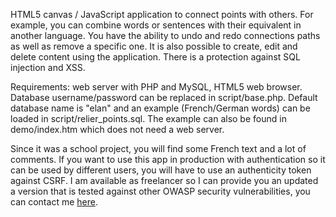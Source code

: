 HTML5 canvas / JavaScript application to connect points with others.
For example, you can combine words or sentences with their equivalent in another language.
You have the ability to undo and redo connections paths as well as remove a specific one.
It is also possible to create, edit and delete content using the application.
There is a protection against SQL injection and XSS.

Requirements: web server with PHP and MySQL, HTML5 web browser.
Database username/password can be replaced in script/base.php.
Default database name is "elan" and an example (French/German words) can be loaded in script/relier_points.sql.
The example can also be found in demo/index.htm which does not need a web server.

Since it was a school project, you will find some French text and a lot of comments.
If you want to use this app in production with authentication so it can be used by different users, you will have to use an authenticity token against CSRF.
I am available as freelancer so I can provide you an updated a version that is tested against other OWASP security vulnerabilities, you can contact me <a href="https://creagenic.com/">here</a>.
